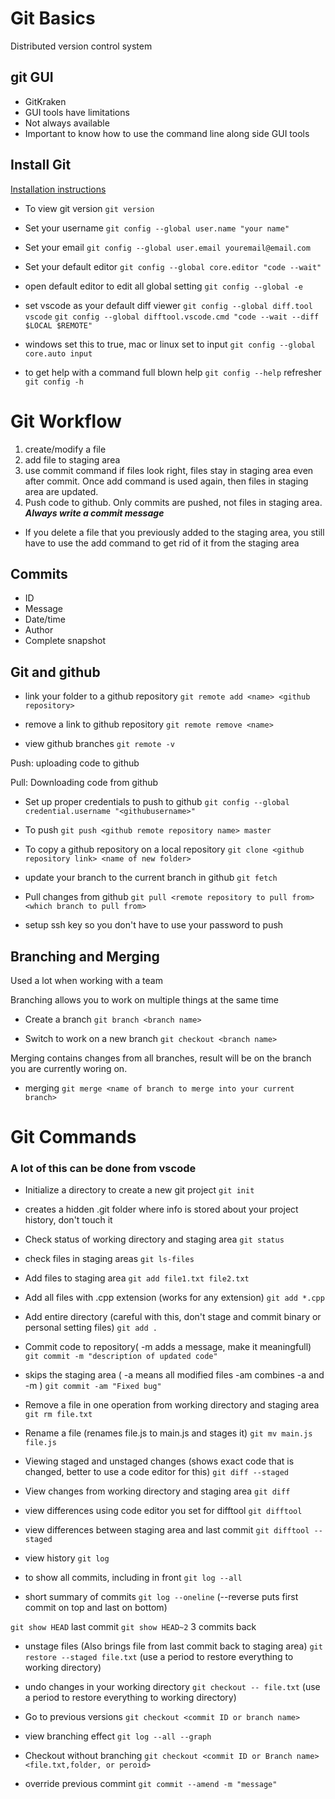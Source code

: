 # Git Basics

Distributed version control system

## git GUI

- GitKraken 
- GUI tools have limitations 
- Not always available
- Important to know how to use the command line along side GUI tools 

## Install Git

[Installation instructions](https://git-scm.com/book/en/v2/Getting-Started-Installing-Git)

- To view git version
`git version`  

- Set your username
`git config --global user.name "your name"`

- Set your email
`git config --global user.email youremail@email.com`

- Set your default editor 
`git config --global core.editor "code --wait"`

- open default editor to edit all global setting 
`git config --global -e`

- set vscode as your default diff viewer 
`git config --global diff.tool vscode`
`git config --global difftool.vscode.cmd "code --wait --diff $LOCAL $REMOTE"`


- windows set this to true, mac or linux set to input
`git config --global core.auto input`

- to get help with a command 
full blown help
`git config --help`
refresher 
`git config -h`


# Git Workflow 

1. create/modify a file 
2. add file to staging area 
3. use commit command if files look right, files stay in staging area even after commit. 
Once add command is used again, then files in staging area are updated. 
4. Push code to github. Only commits are pushed, not files in staging area. 
***Always write a commit message***

- If you delete a file that you previously added to the staging area, 
you still have to use the add command to get rid of it from the staging area

## Commits

- ID
- Message 
- Date/time
- Author
- Complete snapshot 

## Git and github

- link your folder to a github repository 
`git remote add <name> <github repository>`

- remove a link to github repository 
`git remote remove <name>`

- view github branches
`git remote -v`

Push: uploading code to github

Pull: Downloading code from github

- Set up proper credentials to push to github
`git config --global credential.username "<githubusername>"`

- To push
`git push <github remote repository name> master`

- To copy a github repository on a local repository
`git clone <github repository link> <name of new folder>`

- update your branch to the current branch in github
`git fetch`

- Pull changes from github 
`git pull <remote repository to pull from> <which branch to pull from>`

- setup ssh key so you don't have to use your password to push

## Branching and Merging 

Used a lot when working with a team

Branching allows you to work on multiple things at the same time

- Create a branch
`git branch <branch name>`

- Switch to work on a new branch
`git checkout <branch name>`

Merging contains changes from all branches, result will be on the branch you are currently woring on.

- merging
`git merge <name of branch to merge into your current branch>`


# Git Commands 
### A lot of this can be done from vscode 

- Initialize a directory to create a new git project
`git init`
- creates a hidden .git folder where info is stored about your project history, don't touch it 

- Check status of working directory and staging area
`git status`

- check files in staging areas 
`git ls-files`

- Add files to staging area 
`git add file1.txt file2.txt`
- Add all files with .cpp extension (works for any extension)
`git add *.cpp`
- Add entire directory (careful with this, don't stage and commit binary or personal setting files)
`git add .`

- Commit code to repository( -m adds a message, make it meaningfull)
`git commit -m "description of updated code"`

- skips the staging area ( -a means all modified files -am combines -a and -m )
`git commit -am "Fixed bug"`

- Remove a file in one operation from working directory and staging area
`git rm file.txt`

- Rename a file (renames file.js to main.js and stages it)
`git mv main.js file.js`

- Viewing staged and unstaged changes (shows exact code that is changed, better to use a code editor for this)
`git diff --staged`

- View changes from working directory and staging area
`git diff`

- view differences using code editor you set for difftool 
`git difftool`

- view differences between staging area and last commit
`git difftool --staged`

- view history 
`git log`

- to show all commits, including in front 
`git log --all`

- short summary of commits 
`git log --oneline` (--reverse puts first commit on top and last on bottom)

`git show HEAD` last commit 
`git show HEAD~2` 3 commits back

- unstage files (Also brings file from last commit back to staging area) 
`git restore --staged file.txt` (use a period to restore everything to working directory)

- undo changes in your working directory 
`git checkout -- file.txt` (use a period to restore everything to working directory)

- Go to previous versions
`git checkout <commit ID or branch name>`

- view branching effect 
`git log --all --graph`

- Checkout without branching 
`git checkout <commit ID or Branch name> <file.txt,folder, or peroid>`

- override previous commint 
`git commit --amend -m "message"`
















